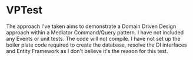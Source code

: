 # VPTest

The approach I've taken aims to demonstrate a Domain Driven Design approach within a Mediator Command/Query pattern. I have not included any Events or unit tests. The code will not compile. I have not set up the boiler plate code required to create the database, resolve the DI interfaces and Entity Framework as I don't believe it's the reason for this test.
